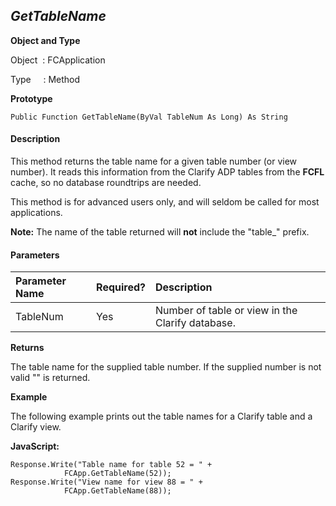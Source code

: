 _GetTableName_
--------------

**Object and Type**

Object  : FCApplication

Type     : Method

**Prototype**

```
Public Function GetTableName(ByVal TableNum As Long) As String
```

#### Description

This method returns the table name for a given table number (or view number). It reads this information from the Clarify ADP tables from the **FCFL** cache, so no database roundtrips are needed.

This method is for advanced users only, and will seldom be called for most applications.

**Note:** The name of the table returned will **not** include the "table_" prefix.

#### Parameters

| Parameter Name | Required? | Description |
|:--- |:--- |:--- |
| TableNum | Yes | Number of table or view in the Clarify database. |

**Returns**

The table name for the supplied table number. If the supplied number is not valid "" is returned.

**Example**

The following example prints out the table names for a Clarify table and a Clarify view.

**JavaScript:**
```
Response.Write("Table name for table 52 = " +
            FCApp.GetTableName(52));
Response.Write("View name for view 88 = " +
            FCApp.GetTableName(88));
```